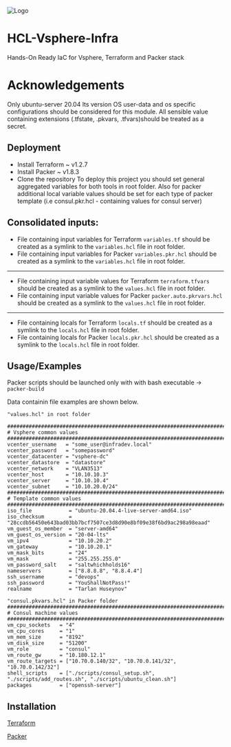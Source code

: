 
![Logo](https://s3.eu-central-1.amazonaws.com/huseynov.tarlan/AD-minimized.png)
#  HCL-Vsphere-Infra

Hands-On Ready IaC for Vsphere, Terraform and Packer stack


# Acknowledgements

Only ubuntu-server 20.04 lts version OS user-data and os specific configurations should be considered for this module.
All sensible value containing extensions (.tfstate, .pkvars, .tfvars)should be treated as a secret.

## Deployment
- Install Terraform ~ v1.2.7
- Install Packer ~ v1.8.3
- Clone the repository
To deploy this project you should set general aggregated variables for both tools in root folder.
Also for packer additional local variable values should be set for each type of packer template (i.e consul.pkr.hcl - containing values for consul server)
## Consolidated inputs:
- File containing input variables for Terraform `variables.tf` should be created as a symlink to the `variables.hcl` file in root folder.
- File containing input variables for Packer `variables.pkr.hcl` should be created as a symlink to the `variables.hcl` file in root folder.
---
- File containing input variable values for Terraform `terraform.tfvars` should be created as a symlink to the `values.hcl` file in root folder.
- File containing input variable values for Packer `packer.auto.pkrvars.hcl` should be created as a symlink to the `values.hcl` file in root folder.
---
- File containing locals for Terraform `locals.tf` should be created as a symlink to the `locals.hcl` file in root folder.
- File containing locals for Packer `locals.pkr.hcl` should be created as a symlink to the `locals.hcl` file in root folder.











## Usage/Examples

Packer scripts should be launched only with with bash executable -> `packer-build`

Data containin file examples are shown below.

```hcl
"values.hcl" in root folder

##################################################################################
# Vsphere common values
##################################################################################
vcenter_username   = "some_user@infradev.local"
vcenter_password   = "somepassword"
vcenter_datacenter = "vsphere-dc"
vcenter_datastore  = "datastore"
vcenter_network    = "VLAN3513"
vcenter_host       = "10.10.10.3"
vcenter_server     = "10.10.10.4"
vcenter_subnet     = "10.10.20.0/24"
##################################################################################
# Template common values
##################################################################################
iso_file            = "ubuntu-20.04.4-live-server-amd64.iso"
iso_checksum        = "28ccdb56450e643bad03bb7bcf7507ce3d8d90e8bf09e38f6bd9ac298a98eaad"
vm_guest_os_member  = "server-amd64"
vm_guest_os_version = "20-04-lts"
vm_ipv4             = "10.10.20.2"
vm_gateway          = "10.10.20.1"
vm_mask_bits        = "24"
vm_mask             = "255.255.255.0"
vm_password_salt    = "saltwhichholds16"
nameservers         = ["8.8.8.8", "8.8.4.4"]
ssh_username        = "devops"
ssh_password        = "YouShallNotPass!"
realname            = "Tarlan Huseynov"
```

```hcl
"consul.pkvars.hcl" in Packer folder
##################################################################################
# Consul machine values
##################################################################################
vm_cpu_sockets   = "4"
vm_cpu_cores     = "1"
vm_mem_size      = "8192"
vm_disk_size     = "51200"
vm_role          = "consul"
vm_route_gw      = "10.180.12.1"
vm_route_targets = ["10.70.0.140/32", "10.70.0.141/32", "10.70.0.142/32"]
shell_scripts    = ["./scripts/consul_setup.sh", "./scripts/add_routes.sh", "./scripts/ubuntu_clean.sh"]
packages         = ["openssh-server"]
```


## Installation
[Terraform](https://www.terraform.io/downloads)

[Packer](https://www.packer.io/downloads)

    

